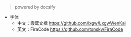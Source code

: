 > powered by docsify

* 字体
    * 中文：霞鹜文楷 https://github.com/lxgw/LxgwWenKai
    * 英文：FiraCode https://github.com/tonsky/FiraCode
